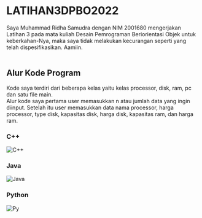 # LATIHAN3DPBO2022
Saya Muhammad Ridha Samudra dengan NIM 2001680 mengerjakan Latihan 3 pada mata kuliah Desain Pemrograman Beriorientasi Objek
untuk keberkahan-Nya, maka saya tidak melakukan kecurangan seperti yang telah dispesifikasikan. Aamiin.
<br>
<br>
## Alur Kode Program
Kode saya terdiri dari beberapa kelas yaitu kelas processor, disk, ram, pc dan satu file main.
<br>
Alur kode saya pertama user memasukkan n atau jumlah data yang ingin diinput. Setelah itu user memasukkan data nama processor, harga processor, type disk, kapasitas disk, harga disk, kapasitas ram, dan harga ram.
<br>
### C++
![C++](https://user-images.githubusercontent.com/80692514/156050552-5eec34de-a1c5-4c51-a5ce-b186d21f4036.jpg)
<br>
### Java
![Java](https://user-images.githubusercontent.com/80692514/156050707-d4445c83-474c-4194-a5ee-120d161b8dac.jpg)
<br>
### Python
![Py](https://user-images.githubusercontent.com/80692514/156050764-03a3feaf-3668-462b-8516-d0bc0c92bfd4.jpg)
<br>

